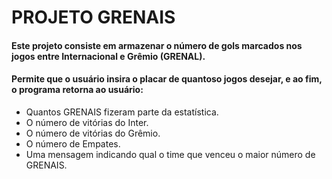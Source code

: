 # PROJETO GRENAIS
#### Este projeto consiste em armazenar o número de gols marcados nos jogos entre Internacional e Grêmio (GRENAL).
#### Permite que o usuário insira o placar de quantoso jogos desejar, e ao fim, o programa retorna ao usuário:

- Quantos GRENAIS fizeram parte da estatística.
- O número de vitórias do Inter.
- O número de vitórias do Grêmio.
- O número de Empates.
- Uma mensagem indicando qual o time que venceu o maior número de GRENAIS.
